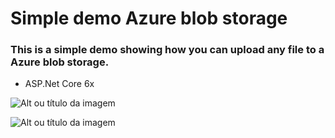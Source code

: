 # Simple demo Azure blob storage
### This is a simple demo showing how you can upload any file to a Azure blob storage.
- ASP.Net Core 6x

![Alt ou título da imagem](https://i.imgur.com/DmprkRl.png)

![Alt ou título da imagem](https://i.imgur.com/Lc8p6gs.png)
